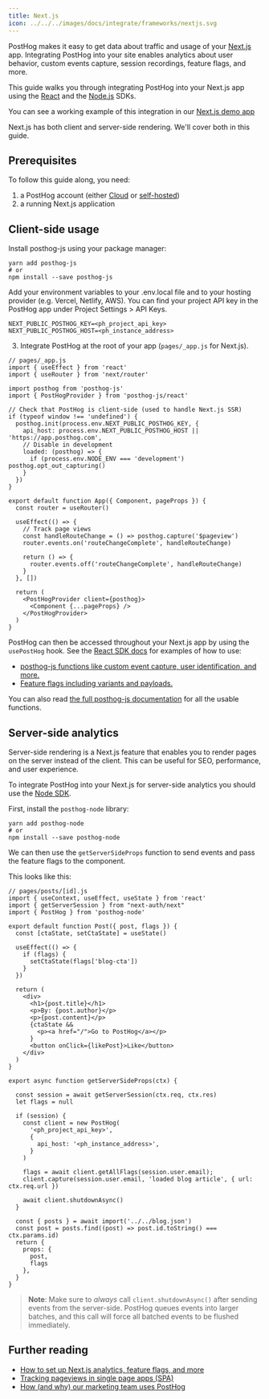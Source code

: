 ```yaml
---
title: Next.js
icon: ../../../images/docs/integrate/frameworks/nextjs.svg
---
```


PostHog makes it easy to get data about traffic and usage of your [Next.js](https://nextjs.org/) app. Integrating PostHog into your site enables analytics about user behavior, custom events capture, session recordings, feature flags, and more.

This guide walks you through integrating PostHog into your Next.js app using the [React](/docs/sdks/react) and the [Node.js](/docs/sdks/node) SDKs.

You can see a working example of this integration in our [Next.js demo app](https://github.com/PostHog/posthog-js/tree/master/playground/nextjs)

Next.js has both client and server-side rendering. We'll cover both in this guide.

## Prerequisites

To follow this guide along, you need:

1. a PostHog account (either [Cloud](/docs/getting-started/cloud) or [self-hosted](/docs/self-host))
2. a running Next.js application

## Client-side usage

Install posthog-js using your package manager:

```shell
yarn add posthog-js
# or
npm install --save posthog-js
```

Add your environment variables to your .env.local file and to your hosting provider (e.g. Vercel, Netlify, AWS). You can find your project API key in the PostHog app under Project Settings > API Keys.

```shell file=.env.local
NEXT_PUBLIC_POSTHOG_KEY=<ph_project_api_key>
NEXT_PUBLIC_POSTHOG_HOST=<ph_instance_address>
```

3. Integrate PostHog at the root of your app (`pages/_app.js` for Next.js).

```react
// pages/_app.js
import { useEffect } from 'react'
import { useRouter } from 'next/router'

import posthog from 'posthog-js'
import { PostHogProvider } from 'posthog-js/react'

// Check that PostHog is client-side (used to handle Next.js SSR)
if (typeof window !== 'undefined') {
  posthog.init(process.env.NEXT_PUBLIC_POSTHOG_KEY, {
    api_host: process.env.NEXT_PUBLIC_POSTHOG_HOST || 'https://app.posthog.com',
    // Disable in development
    loaded: (posthog) => {
      if (process.env.NODE_ENV === 'development') posthog.opt_out_capturing()
    }
  })
}

export default function App({ Component, pageProps }) {
  const router = useRouter()

  useEffect(() => {
    // Track page views
    const handleRouteChange = () => posthog.capture('$pageview')
    router.events.on('routeChangeComplete', handleRouteChange)

    return () => {
      router.events.off('routeChangeComplete', handleRouteChange)
    }
  }, [])

  return (
    <PostHogProvider client={posthog}>
      <Component {...pageProps} />
    </PostHogProvider>
  )
}
```

PostHog can then be accessed throughout your Next.js app by using the `usePostHog` hook. See the [React SDK docs](/docs/sdks/react) for examples of how to use:

- [posthog-js functions like custom event capture, user identification, and more.](/docs/sdks/react#using-posthog-js-functions)
- [Feature flags including variants and payloads.](/docs/sdks/react#feature-flags)

You can also read [the full posthog-js documentation](/docs/sdks/js) for all the usable functions.

## Server-side analytics

Server-side rendering is a Next.js feature that enables you to render pages on the server instead of the client. This can be useful for SEO, performance, and user experience.

To integrate PostHog into your Next.js for server-side analytics you should use the [Node SDK](/docs/sdks/node).

First, install the `posthog-node` library:

```shell
yarn add posthog-node
# or
npm install --save posthog-node
```

We can then use the `getServerSideProps` function to send events and pass the feature flags to the component.

This looks like this:

```react
// pages/posts/[id].js
import { useContext, useEffect, useState } from 'react'
import { getServerSession } from "next-auth/next"
import { PostHog } from 'posthog-node'

export default function Post({ post, flags }) {
  const [ctaState, setCtaState] = useState()

  useEffect(() => {
    if (flags) {
      setCtaState(flags['blog-cta'])
    }
  })

  return (
    <div>
      <h1>{post.title}</h1>
      <p>By: {post.author}</p>
      <p>{post.content}</p>
      {ctaState &&
        <p><a href="/">Go to PostHog</a></p>
      }
      <button onClick={likePost}>Like</button>
    </div>
  )
}

export async function getServerSideProps(ctx) {

  const session = await getServerSession(ctx.req, ctx.res)
  let flags = null

  if (session) {
    const client = new PostHog(
      '<ph_project_api_key>',
      {
        api_host: '<ph_instance_address>',
      }
    )

    flags = await client.getAllFlags(session.user.email);
    client.capture(session.user.email, 'loaded blog article', { url: ctx.req.url })

    await client.shutdownAsync()
  }

  const { posts } = await import('../../blog.json')
  const post = posts.find((post) => post.id.toString() === ctx.params.id)
  return {
    props: {
      post,
      flags
    },
  }
}
```

> **Note**: Make sure to _always_ call `client.shutdownAsync()` after sending events from the server-side.
> PostHog queues events into larger batches, and this call will force all batched events to be flushed immediately.

## Further reading

- [How to set up Next.js analytics, feature flags, and more](/tutorials/nextjs-analytics)
- [Tracking pageviews in single page apps (SPA)](/tutorials/spa)
- [How (and why) our marketing team uses PostHog](/blog/posthog-marketing)
